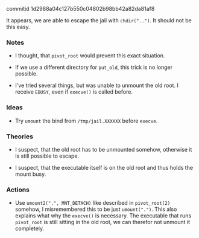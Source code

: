 commitid 1d2988a04c127b550c04802b98bb42a82da81af8

It appears, we are able to escape the jail with `chdir("..")`.  It should
not be this easy.

### Notes

-   I thought, that `pivot_root` would prevent this exact situation.

-   If we use a different directory for `put_old`, this trick is no longer
    possible.

-   I've tried several things, but was unable to unmount the old root.  I
    receive `EBUSY`, even if `execve()` is called before.

### Ideas

-   Try `umount` the bind from `/tmp/jail.XXXXXX` before `execve`.

### Theories

-   I suspect, that the old root has to be unmounted somehow, otherwise it
    is still possible to escape.

-   I suspect, that the executable itself is on the old root and thus holds
    the mount busy.

### Actions

-   Use `umount2(".", MNT_DETACH)` like described in `pivot_root(2)` somehow, I
    misremembered this to be just `umount(".")`.  This also explains what why the
    `execve()` is necessary.  The executable that runs `pivot_root` is still
    sitting in the old root, we can therefor not unmount it completely.
